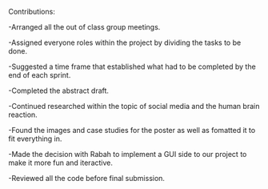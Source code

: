 Contributions:

-Arranged all the out of class group meetings.

-Assigned everyone roles within the project by dividing the tasks to be done.

-Suggested a time frame that established what had to be completed by the end of each sprint. 

-Completed the abstract draft. 

-Continued researched within the topic of social media and the human brain reaction.

-Found the images and case studies for the poster as well as fomatted it to fit everything in.

-Made the decision with Rabah to implement a GUI side to our project to make it more fun and iteractive.

-Reviewed all the code before final submission. 
